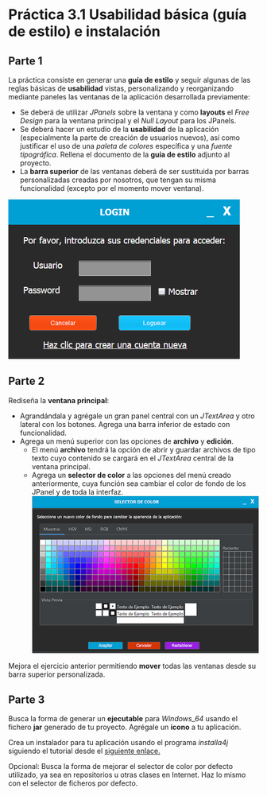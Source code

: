 # Práctica 3.1 Usabilidad básica (guía de estilo) e instalación

## Parte 1

La práctica consiste en generar una **guía de estilo** y seguir algunas de las reglas básicas de **usabilidad** vistas, personalizando y reorganizando mediante paneles las ventanas de la aplicación desarrollada previamente:

-   Se deberá de utilizar *JPanels* sobre la ventana y como **layouts** el *Free Design* para la ventana principal y el *Null Layout* para los JPanels.
-   Se deberá hacer un estudio de la **usabilidad** de la aplicación (especialmente la parte de creación de usuarios nuevos), así como justificar el uso de una *paleta de colores* específica y una *fuente tipográfica*. Rellena el documento de la **guía de estilo** adjunto al proyecto.
-   La **barra superior** de las ventanas deberá de ser sustituida por barras personalizadas creadas por nosotros, que tengan su misma funcionalidad (excepto por el momento mover ventana).

   ![](media/3605716fc96796a96a8819be129560a7.png)


## Parte 2

Rediseña la **ventana principal**:
- Agrandándala y agrégale un gran panel central con un *JTextArea* y otro lateral con los botones. Agrega una barra inferior de estado con funcionalidad. 
- Agrega un menú superior con las opciones de **archivo** y **edición**.
	- El menú **archivo** tendrá la opción de abrir y guardar archivos de tipo texto cuyo contenido se cargará en el *JTextArea* central de la ventana principal.
	- Agrega un **selector de color** a las opciones del menú creado anteriormente, cuya función sea cambiar el color de fondo de los JPanel y de toda la interfaz.
![](media/9cd713b474093125d5571d49cd5b0243.png)

Mejora el ejercicio anterior permitiendo **mover** todas las ventanas desde su barra superior personalizada.

## Parte 3

Busca la forma de generar un **ejecutable** para *Windows_64* usando el fichero **jar** generado de tu proyecto. Agrégale un **icono** a tu aplicación.

Crea un instalador para tu aplicación usando el programa *installa4j* siguiendo el tutorial desde el [siguiente enlace.](https://www.raulprietofernandez.net/blog/programacion/como-crear-un-instalador-para-aplicaciones-java-con-install4j)

Opcional: Busca la forma de mejorar el selector de color por defecto utilizado, ya sea en repositorios u otras clases en Internet. Haz lo mismo con el selector de ficheros por defecto.
